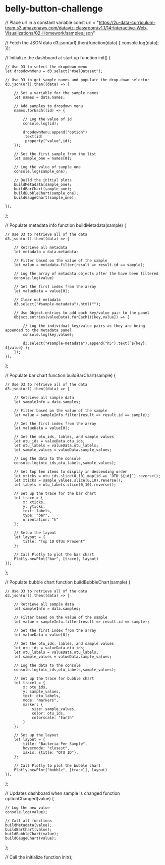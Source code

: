 # belly-button-challenge
// Place url in a constant variable
const url = "https://2u-data-curriculum-team.s3.amazonaws.com/dataviz-classroom/v1.1/14-Interactive-Web-Visualizations/02-Homework/samples.json"

// Fetch the JSON data
d3.json(url).then(function(data) {
  console.log(data);
});

// Initialize the dashboard at start up 
function init() {

    // Use D3 to select the dropdown menu
    let dropdownMenu = d3.select("#selDataset");

    // Use D3 to get sample names and populate the drop-down selector
    d3.json(url).then((data) => {
        
        // Set a variable for the sample names
        let names = data.names;

        // Add samples to dropdown menu
        names.forEach((id) => {

            // Log the value of id 
            console.log(id);

            dropdownMenu.append("option")
            .text(id)
            .property("value",id);
        });

        // Set the first sample from the list
        let sample_one = names[0];

        // Log the value of sample_one
        console.log(sample_one);

        // Build the initial plots
        buildMetadata(sample_one);
        buildBarChart(sample_one);
        buildBubbleChart(sample_one);
        buildGaugeChart(sample_one);

    });
};

// Populate metadata info
function buildMetadata(sample) {

    // Use D3 to retrieve all of the data
    d3.json(url).then((data) => {

        // Retrieve all metadata
        let metadata = data.metadata;

        // Filter based on the value of the sample
        let value = metadata.filter(result => result.id == sample);

        // Log the array of metadata objects after the have been filtered
        console.log(value)

        // Get the first index from the array
        let valueData = value[0];

        // Clear out metadata
        d3.select("#sample-metadata").html("");

        // Use Object.entries to add each key/value pair to the panel
        Object.entries(valueData).forEach(([key,value]) => {

            // Log the individual key/value pairs as they are being appended to the metadata panel
            console.log(key,value);

            d3.select("#sample-metadata").append("h5").text(`${key}: ${value}`);
        });
    });

};

// Populate bar chart
function buildBarChart(sample) {

    // Use D3 to retrieve all of the data
    d3.json(url).then((data) => {

        // Retrieve all sample data
        let sampleInfo = data.samples;

        // Filter based on the value of the sample
        let value = sampleInfo.filter(result => result.id == sample);

        // Get the first index from the array
        let valueData = value[0];

        // Get the otu_ids, lables, and sample values
        let otu_ids = valueData.otu_ids;
        let otu_labels = valueData.otu_labels;
        let sample_values = valueData.sample_values;

        // Log the data to the console
        console.log(otu_ids,otu_labels,sample_values);

        // Set top ten items to display in descending order
        let yticks = otu_ids.slice(0,10).map(id => `OTU ${id}`).reverse();
        let xticks = sample_values.slice(0,10).reverse();
        let labels = otu_labels.slice(0,10).reverse();
        
        // Set up the trace for the bar chart
        let trace = {
            x: xticks,
            y: yticks,
            text: labels,
            type: "bar",
            orientation: "h"
        };

        // Setup the layout
        let layout = {
            title: "Top 10 OTUs Present"
        };

        // Call Plotly to plot the bar chart
        Plotly.newPlot("bar", [trace], layout)
    });
};

// Populate bubble chart
function buildBubbleChart(sample) {

    // Use D3 to retrieve all of the data
    d3.json(url).then((data) => {
        
        // Retrieve all sample data
        let sampleInfo = data.samples;

        // Filter based on the value of the sample
        let value = sampleInfo.filter(result => result.id == sample);

        // Get the first index from the array
        let valueData = value[0];

        // Get the otu_ids, lables, and sample values
        let otu_ids = valueData.otu_ids;
        let otu_labels = valueData.otu_labels;
        let sample_values = valueData.sample_values;

        // Log the data to the console
        console.log(otu_ids,otu_labels,sample_values);
        
        // Set up the trace for bubble chart
        let trace1 = {
            x: otu_ids,
            y: sample_values,
            text: otu_labels,
            mode: "markers",
            marker: {
                size: sample_values,
                color: otu_ids,
                colorscale: "Earth"
            }
        };

        // Set up the layout
        let layout = {
            title: "Bacteria Per Sample",
            hovermode: "closest",
            xaxis: {title: "OTU ID"},
        };

        // Call Plotly to plot the bubble chart
        Plotly.newPlot("bubble", [trace1], layout)
    });
};

// Updates dashboard when sample is changed
function optionChanged(value) { 

    // Log the new value
    console.log(value); 

    // Call all functions 
    buildMetadata(value);
    buildBarChart(value);
    buildBubbleChart(value);
    buildGaugeChart(value);
};

// Call the initialize function
init();
